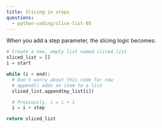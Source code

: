 ```yaml
---
title: Slicing in steps
questions:
  - python-coding/slice-list-05
---
```


When you add a step parameter, the slicing logic becomes:

```python
# Create a new, empty list named sliced_list
sliced_list = []
i = start

while (i < end):
  # Don't worry about this code for now
  # append() adds an item to a list
  sliced_list.append(my_list[i])

  # Preivously, i = i + 1
  i = i + step

return sliced_list
```
